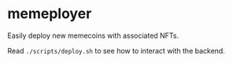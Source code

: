 # memeployer

Easily deploy new memecoins with associated NFTs.

Read `./scripts/deploy.sh` to see how to interact with the backend.